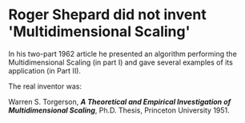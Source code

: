 # Roger Shepard did not invent 'Multidimensional Scaling'

In his two-part 1962 article he presented an algorithm performing the Multidimensional Scaling (in part I) and gave several examples of its application (in Part II).

The real inventor was:

Warren S. Torgerson, __*A Theoretical and Empirical Investigation of Multidimensional Scaling*__, Ph.D. Thesis, Princeton University 1951.
